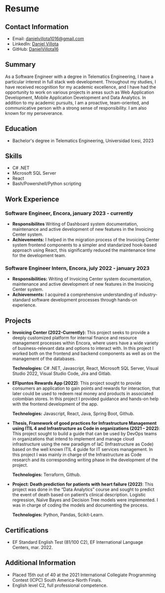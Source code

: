 # Resume

## Contact Information
- Email: danielvillota1016@gmail.com
- LinkedIn: [Daniel Villota](https://www.linkedin.com/in/daniel-villota-aa37a621b/)
- GitHub: [DanielVillota16](https://www.github.com/DanielVillota16)

## Summary
As a Software Engineer with a degree in Telematics Engineering, I have a particular interest in full stack web development. Throughout my studies, I have received recognition for my academic excellence, and I have had the opportunity to work on various projects in areas such as Web Application Development, Mobile Application Development and Data Analytics. In addition to my academic pursuits, I am a proactive, team-oriented, and communicative person with a strong sense of responsibility. I am also known for my perseverance.

## Education
- Bachelor's degree in Telematics Engineering, Universidad Icesi, 2023

## Skills
- C# .NET
- Microsoft SQL Server
- React
- Bash/Powershell/Python scripting

## Work Experience

### Software Engineer, Encora, january 2023 - currently
- **Responsibilites** Writing of Dashboard system documentation, maintenance and active development of new features in the Invoicing Center system.
- **Achievements:** I helped in the migration process of the Invoicing Center system frontend components to a simpler and standarized hook-based approach using React, this significantly reduced the maintenance time for the development team.

### Software Engineer Intern, Encora, july 2022 - january 2023
- **Responsibilities:** Writing of Invoicing Center system documentation, maintenance and active development of new features in the Invoicing Center system.
- **Achievements:** I acquired a comprehensive understanding of industry-standard software development processes through hands-on experience.

## Projects
- **Invoicing Center (2022-Currently):** This project seeks to provide a deeply customized platform for internal finance and resource management processes within Encora, where users have a wide variety of business-relevant data and options to interact with. In this project I worked both on the frontend  and backend components as well as on the management of the databases.

  **Technologies:** C# .NET, Javascript, React, Microsoft SQL Server, Visual Studio 2022, Visual Studio Code, Jira and  Gitlab.

- **EFIpuntos Rewards App (2022)**: This project sought to provide consumers an application to gain points and rewards for interaction, that later could be used to redeem real money and products in associated colombian stores. In this project I provided guidance and hands-on help with the frontend development of the app.

  **Technologies:** Javascript, React, Java, Spring Boot, Github.

- **Thesis, Framework of good practices for Infrastructure Management using ITIL 4 and Infrastructure as Code in organizations (2021 – 2022)**: This project sought to build a guide that can be used by DevOps teams in organizations that intend to implement and manage cloud infrastructure using the new paradigm of IaC (Infrastructure as Code) based on the well known ITIL 4 guide for IT services management. In this project I was mainly in charge of the Infrastructure as Code research and its corresponding writing phase in the development of the project.

  **Technologies:** Terraform, Github.

- **Project: Death prediction for patients with heart failure (2022)**: This project was done in the “Data Analytics” course and sought to predict the event of death based on patient’s clinical description. Logistic regression, Naïve Bayes and Decision Tree models were implemented. I was in charge of coding the models and documenting the process.

  **Technologies:** Python, Pandas, Scikit-Learn.

## Certifications
- EF Standard English Test (81/100 C2), EF International Language Centers, mar. 2022.

## Additional Information
- Placed 15th out of 40 at the 2021 International Collegiate Programming Contest (ICPC) South America-North Finals.
- English level C2, full professional competence.

